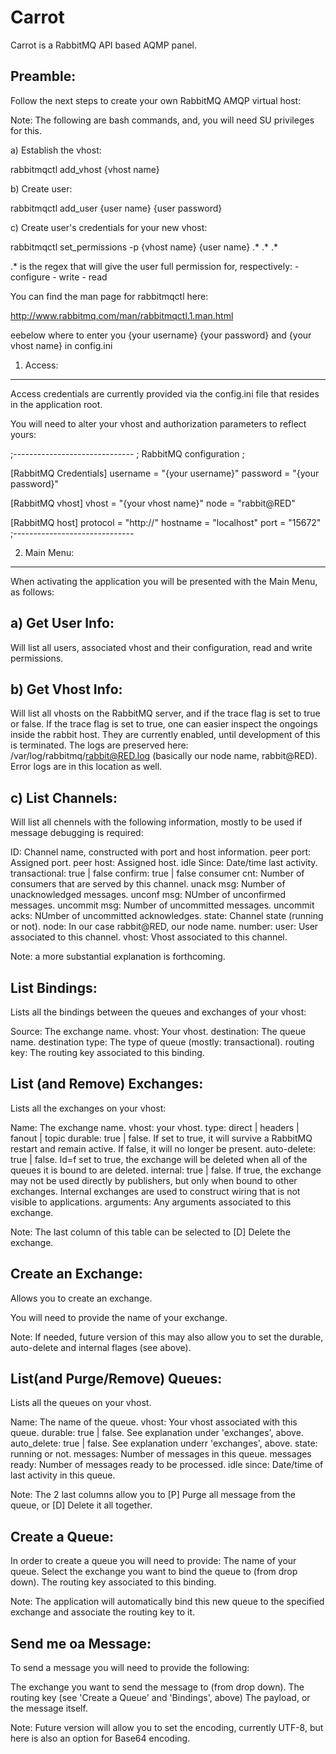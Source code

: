 # Carrot

Carrot is a RabbitMQ API based AQMP panel.

Preamble:
---------
Follow the next steps to create your own RabbitMQ AMQP virtual host:

Note: The following are bash commands, and, you will need SU privileges for this.

a) Establish the vhost:

rabbitmqctl add_vhost {vhost name}


b) Create user:

rabbitmqctl add_user {user name} {user password}


c) Create user's credentials for your new vhost:

rabbitmqctl set_permissions -p {vhost name} {user name} .* .* .*

.* is the regex that will give the user full permission for, respectively:
		- configure
		- write
		- read

You can find the man page for rabbitmqctl here:

http://www.rabbitmq.com/man/rabbitmqctl.1.man.html

eebelow where to enter you {your username} {your password} and {your vhost name} in config.ini

1) Access:
----------
Access credentials are currently provided via the config.ini file that resides in the application root.

You will need to alter your vhost and authorization parameters to reflect yours:

;------------------------------
; RabbitMQ configuration
;

[RabbitMQ Credentials]
username = "{your username}"
password = "{your password}"

[RabbitMQ vhost]
vhost = "{your vhost name}"
node = "rabbit@RED"

[RabbitMQ host]
protocol = "http://"
hostname = "localhost"
port = "15672"
;------------------------------

2) Main Menu:
-------------
When activating the application you will be presented with the Main Menu, as follows:

a) Get User Info:
-----------------
Will list all users, associated vhost and their configuration, read and write permissions.

b) Get Vhost Info:
------------------
Will list all vhosts on the RabbitMQ server, and if the trace flag is set to true or false.
If the trace flag is set to true, one can easier inspect the ongoings inside the rabbit host. They are currently enabled, until development of this is terminated.
The logs are preserved here: /var/log/rabbitmq/rabbit@RED.log (basically our node name, rabbit@RED). Error logs are in this location as well.

c) List Channels:
-----------------
Will list all chennels with the following information, mostly to be used if message debugging is required:

ID: Channel name, constructed with port and host information.
peer port: Assigned port.
peer host: Assigned host.
idle Since: Date/time last activity.
transactional: true | false
confirm: true | false
consumer cnt: Number of consumers that are served by this channel.
unack msg: Number of unacknowledged messages.
unconf msg: NUmber of unconfirmed messages.
uncommit msg: Number of uncommitted messages.
uncommit acks: NUmber of uncommitted acknowledges.
state: Channel state (running or not).
node: In our case rabbit@RED, our node name.
number:
user: User associated to this channel.
vhost: Vhost associated to this channel.

Note: a more substantial explanation is forthcoming.

List Bindings:
--------------
Lists all the bindings between the queues and exchanges of your vhost:

Source: The exchange name.
vhost: Your vhost.
destination: The queue name.
destination type: The type of queue (mostly: transactional).
routing key: The routing key associated to this binding.

List (and Remove) Exchanges:
----------------------------
Lists all the exchanges on your vhost:

Name: The exchange name.
vhost: your vhost.
type: direct | headers | fanout | topic
durable: true | false. If set to true, it will survive a RabbitMQ restart and remain active. If false, it will no longer be present.
auto-delete: true | false. Id=f set to true, the exchange will be deleted when all of the queues it is bound to are deleted.
internal: true | false. If true, the exchange may not be used directly by publishers, but only when bound to other exchanges. Internal exchanges are used to construct wiring that is not visible to applications.
arguments: Any arguments associated to this exchange.

Note: The last column of this table can be selected to [D] Delete the exchange.

Create an Exchange:
-------------------
Allows you to create an exchange.

You will need to provide the name of your exchange. 

Note: If needed, future version of this may also allow you to set the durable, auto-delete and internal flages (see above).

List(and Purge/Remove) Queues:
------------------------------
Lists all the queues on your vhost.

Name: The name of the queue.
vhost: Your vhost associated with this queue.
durable: true | false. See explanation under 'exchanges', above.
auto_delete: true | false. See explanation underr 'exchanges', above.
state: running or not.
messages: Number of messages in this queue.
messages ready: Number of messages ready to be processed.
idle since: Date/time of last activity in this queue.
				
Note: The 2 last columns allow you to [P] Purge all message from the queue, or [D] Delete it all together.

Create a Queue:
---------------
In order to create a queue you will need to provide:
The name of your queue.
Select the exchange you want to bind the queue to (from drop down).
The routing key associated to this binding.

Note: The application will automatically bind this new queue to the specified exchange and associate the routing key to it.


 
Send me oa Message:
-------------------	
To send a message you will need to provide the following:

The exchange you want to send the message to (from drop down).
The routing key (see 'Create a Queue' and 'Bindings', above)
The payload, or the message itself.

Note: Future version will allow you to set the encoding, currently UTF-8, but here is also an option for Base64 encoding.

